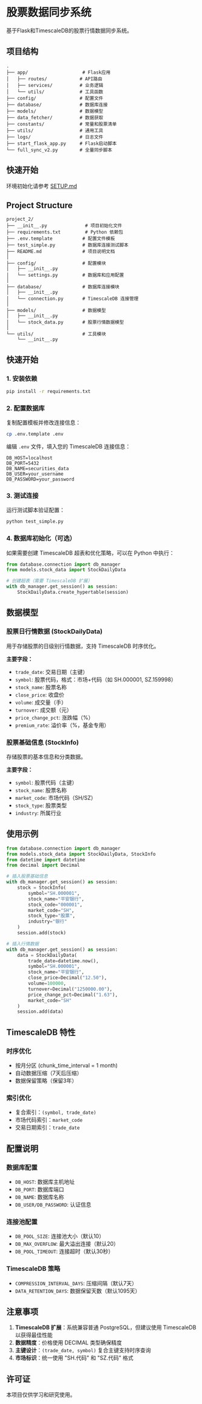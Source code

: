 # 股票数据同步系统

基于Flask和TimescaleDB的股票行情数据同步系统。

## 项目结构

```
.
├── app/                    # Flask应用
│   ├── routes/            # API路由
│   ├── services/          # 业务逻辑
│   └── utils/             # 工具函数
├── config/                # 配置文件
├── database/              # 数据库连接
├── models/                # 数据模型
├── data_fetcher/          # 数据获取
├── constants/             # 常量和股票清单
├── utils/                 # 通用工具
├── logs/                  # 日志文件
├── start_flask_app.py     # Flask启动脚本
└── full_sync_v2.py        # 全量同步脚本
```

## 快速开始

环境初始化请参考 [SETUP.md](./SETUP.md)

## Project Structure

```
project_2/
├── __init__.py              # 项目初始化文件
├── requirements.txt         # Python 依赖包
├── .env.template           # 配置文件模板
├── test_simple.py          # 数据库连接测试脚本
├── README.md               # 项目说明文档
│
├── config/                 # 配置模块
│   ├── __init__.py
│   └── settings.py         # 数据库和应用配置
│
├── database/               # 数据库连接模块
│   ├── __init__.py
│   └── connection.py       # TimescaleDB 连接管理
│
├── models/                 # 数据模型
│   ├── __init__.py
│   └── stock_data.py       # 股票行情数据模型
│
└── utils/                  # 工具模块
    └── __init__.py
```

## 快速开始

### 1. 安装依赖

```bash
pip install -r requirements.txt
```

### 2. 配置数据库

复制配置模板并修改连接信息：

```bash
cp .env.template .env
```

编辑 `.env` 文件，填入您的 TimescaleDB 连接信息：

```env
DB_HOST=localhost
DB_PORT=5432
DB_NAME=securities_data
DB_USER=your_username
DB_PASSWORD=your_password
```

### 3. 测试连接

运行测试脚本验证配置：

```bash
python test_simple.py
```

### 4. 数据库初始化（可选）

如果需要创建 TimescaleDB 超表和优化策略，可以在 Python 中执行：

```python
from database.connection import db_manager
from models.stock_data import StockDailyData

# 创建超表（需要 TimescaleDB 扩展）
with db_manager.get_session() as session:
    StockDailyData.create_hypertable(session)
```

## 数据模型

### 股票日行情数据 (StockDailyData)

用于存储股票的日级别行情数据，支持 TimescaleDB 时序优化。

**主要字段：**
- `trade_date`: 交易日期（主键）
- `symbol`: 股票代码，格式：市场+代码（如 SH.000001, SZ.159998）
- `stock_name`: 股票名称
- `close_price`: 收盘价
- `volume`: 成交量（手）
- `turnover`: 成交额（元）
- `price_change_pct`: 涨跌幅（%）
- `premium_rate`: 溢价率（%，基金专用）

### 股票基础信息 (StockInfo)

存储股票的基本信息和分类数据。

**主要字段：**
- `symbol`: 股票代码（主键）
- `stock_name`: 股票名称
- `market_code`: 市场代码（SH/SZ）
- `stock_type`: 股票类型
- `industry`: 所属行业

## 使用示例

```python
from database.connection import db_manager
from models.stock_data import StockDailyData, StockInfo
from datetime import datetime
from decimal import Decimal

# 插入股票基础信息
with db_manager.get_session() as session:
    stock = StockInfo(
        symbol="SH.000001",
        stock_name="平安银行",
        stock_code="000001",
        market_code="SH",
        stock_type="股票",
        industry="银行"
    )
    session.add(stock)

# 插入行情数据
with db_manager.get_session() as session:
    data = StockDailyData(
        trade_date=datetime.now(),
        symbol="SH.000001",
        stock_name="平安银行",
        close_price=Decimal("12.50"),
        volume=100000,
        turnover=Decimal("1250000.00"),
        price_change_pct=Decimal("1.63"),
        market_code="SH"
    )
    session.add(data)
```

## TimescaleDB 特性

### 时序优化
- 按月分区 (chunk_time_interval = 1 month)
- 自动数据压缩（7天后压缩）
- 数据保留策略（保留3年）

### 索引优化
- 复合索引：`(symbol, trade_date)`
- 市场代码索引：`market_code`
- 交易日期索引：`trade_date`

## 配置说明

### 数据库配置
- `DB_HOST`: 数据库主机地址
- `DB_PORT`: 数据库端口
- `DB_NAME`: 数据库名称
- `DB_USER/DB_PASSWORD`: 认证信息

### 连接池配置
- `DB_POOL_SIZE`: 连接池大小（默认10）
- `DB_MAX_OVERFLOW`: 最大溢出连接（默认20）
- `DB_POOL_TIMEOUT`: 连接超时（默认30秒）

### TimescaleDB 策略
- `COMPRESSION_INTERVAL_DAYS`: 压缩间隔（默认7天）
- `DATA_RETENTION_DAYS`: 数据保留天数（默认1095天）

## 注意事项

1. **TimescaleDB 扩展**：系统兼容普通 PostgreSQL，但建议使用 TimescaleDB 以获得最佳性能
2. **数据精度**：价格使用 DECIMAL 类型确保精度
3. **主键设计**：`(trade_date, symbol)` 复合主键支持时序查询
4. **市场标识**：统一使用 "SH.代码" 和 "SZ.代码" 格式

## 许可证

本项目仅供学习和研究使用。